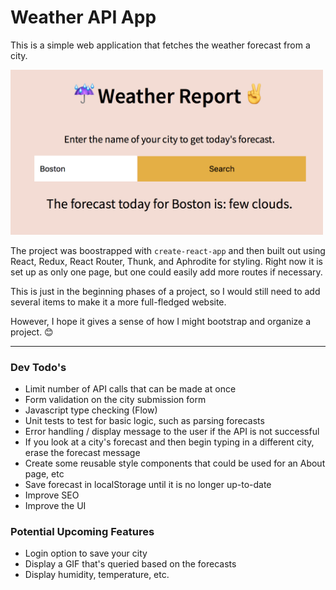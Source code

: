 # Weather API App

This is a simple web application that fetches the weather forecast from a city.

<img src="https://github.com/antoniablair/weather/blob/master/screenshot.jpg" width="500">

The project was boostrapped with `create-react-app` and then built out using React, Redux, React Router, 
Thunk, and Aphrodite for styling. Right now it is set up as only one page, but one could easily add 
more routes if necessary.

This is just in the beginning phases of a project, so I would still need to add several items to make
it a more full-fledged website.

However, I hope it gives a sense of how I might bootstrap and organize a project. 😊

<hr>

### Dev Todo's
- Limit number of API calls that can be made at once
- Form validation on the city submission form
- Javascript type checking (Flow)
- Unit tests to test for basic logic, such as parsing forecasts
- Error handling / display message to the user if the API is not successful
- If you look at a city's forecast and then begin typing in a different city, erase the forecast message
- Create some reusable style components that could be used for an About page, etc
- Save forecast in localStorage until it is no longer up-to-date
- Improve SEO
- Improve the UI

### Potential Upcoming Features
- Login option to save your city
- Display a GIF that's queried based on the forecasts
- Display humidity, temperature, etc.

